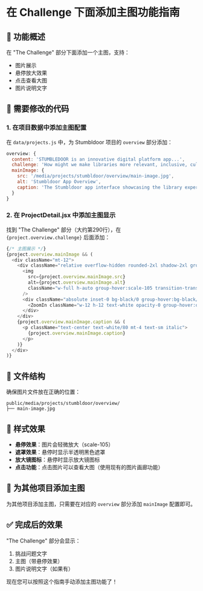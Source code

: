 # 在 Challenge 下面添加主图功能指南

## 📸 功能概述

在 "The Challenge" 部分下面添加一个主图，支持：
- 图片展示
- 悬停放大效果
- 点击查看大图
- 图片说明文字

## 🔧 需要修改的代码

### 1. 在项目数据中添加主图配置

在 `data/projects.js` 中，为 Stumbldoor 项目的 `overview` 部分添加：

```javascript
overview: {
  content: 'STUMBLEDOOR is an innovative digital platform app...',
  challenge: 'How might we make libraries more relevant, inclusive, culturally dynamic & appealing in the future?',
  mainImage: {
    src: '/media/projects/stumbldoor/overview/main-image.jpg',
    alt: 'Stumbldoor App Overview',
    caption: 'The Stumbldoor app interface showcasing the library experience transformation'
  }
}
```

### 2. 在 ProjectDetail.jsx 中添加主图显示

找到 "The Challenge" 部分（大约第290行），在 `{project.overview.challenge}` 后面添加：

```javascript
{/* 主图展示 */}
{project.overview.mainImage && (
  <div className="mt-12">
    <div className="relative overflow-hidden rounded-2xl shadow-2xl group cursor-pointer" onClick={() => setSelectedImage(project.overview.mainImage)}>
      <img 
        src={project.overview.mainImage.src} 
        alt={project.overview.mainImage.alt}
        className="w-full h-auto group-hover:scale-105 transition-transform duration-500"
      />
      <div className="absolute inset-0 bg-black/0 group-hover:bg-black/20 transition-all duration-300 flex items-center justify-center">
        <ZoomIn className="w-12 h-12 text-white opacity-0 group-hover:opacity-100 transition-opacity duration-300" />
      </div>
    </div>
    {project.overview.mainImage.caption && (
      <p className="text-center text-white/80 mt-4 text-sm italic">
        {project.overview.mainImage.caption}
      </p>
    )}
  </div>
)}
```

## 📁 文件结构

确保图片文件放在正确的位置：
```
public/media/projects/stumbldoor/overview/
├── main-image.jpg
```

## 🎨 样式效果

- **悬停效果**：图片会轻微放大（scale-105）
- **遮罩效果**：悬停时显示半透明黑色遮罩
- **放大镜图标**：悬停时显示放大镜图标
- **点击功能**：点击图片可以查看大图（使用现有的图片画廊功能）

## 🔄 为其他项目添加主图

为其他项目添加主图，只需要在对应的 `overview` 部分添加 `mainImage` 配置即可。

## ✅ 完成后的效果

"The Challenge" 部分会显示：
1. 挑战问题文字
2. 主图（带悬停效果）
3. 图片说明文字（如果有）

现在您可以按照这个指南手动添加主图功能了！

